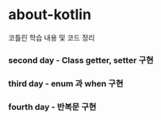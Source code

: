 # about-kotlin
코틀린 학습 내용 및 코드 정리

### second day - Class getter, setter 구현
### third day - enum 과 when 구현
### fourth day - 반복문 구현
